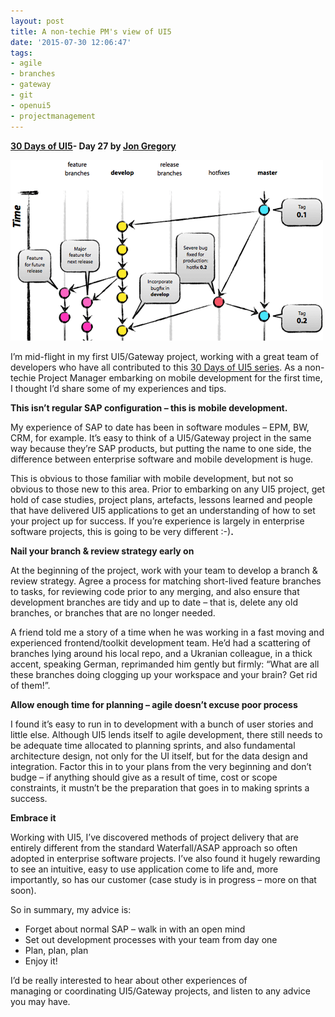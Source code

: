 ```yaml
---
layout: post
title: A non-techie PM's view of UI5
date: '2015-07-30 12:06:47'
tags:
- agile
- branches
- gateway
- git
- openui5
- projectmanagement
---
```


**[30 Days of UI5](http://pipetree.com/qmacro/blog/2015/07/04/30-days-of-ui5/)- Day 27 by [Jon Gregory](https://twitter.com/jongregs)**

![](/content/images/2018/02/branches.png)

I’m mid-flight in my first UI5/Gateway project, working with a great team of developers who have all contributed to this [30 Days of UI5 series](http://pipetree.com/qmacro/blog/2015/07/30-days-of-ui5/). As a non-techie Project Manager embarking on mobile development for the first time, I thought I’d share some of my experiences and tips.

**This isn’t regular SAP configuration – this is mobile development.**

My experience of SAP to date has been in software modules – EPM, BW, CRM, for example. It’s easy to think of a UI5/Gateway project in the same way because they’re SAP products, but putting the name to one side, the difference between enterprise software and mobile development is huge.

This is obvious to those familiar with mobile development, but not so obvious to those new to this area. Prior to embarking on any UI5 project, get hold of case studies, project plans, artefacts, lessons learned and people that have delivered UI5 applications to get an understanding of how to set your project up for success. If you’re experience is largely in enterprise software projects, this is going to be very different :-)**.**

**Nail your branch & review strategy early on**

At the beginning of the project, work with your team to develop a branch & review strategy. Agree a process for matching short-lived feature branches to tasks, for reviewing code prior to any merging, and also ensure that development branches are tidy and up to date – that is, delete any old branches, or branches that are no longer needed.

A friend told me a story of a time when he was working in a fast moving and experienced frontend/toolkit development team. He’d had a scattering of branches lying around his local repo, and a Ukranian colleague, in a thick accent, speaking German, reprimanded him gently but firmly: “What are all these branches doing clogging up your workspace and your brain? Get rid of them!”.

**Allow enough time for planning – agile doesn’t excuse poor process**

I found it’s easy to run in to development with a bunch of user stories and little else. Although UI5 lends itself to agile development, there still needs to be adequate time allocated to planning sprints, and also fundamental architecture design, not only for the UI itself, but for the data design and integration. Factor this in to your plans from the very beginning and don’t budge – if anything should give as a result of time, cost or scope constraints, it mustn’t be the preparation that goes in to making sprints a success.

**Embrace it**

Working with UI5, I’ve discovered methods of project delivery that are entirely different from the standard Waterfall/ASAP approach so often adopted in enterprise software projects. I’ve also found it hugely rewarding to see an intuitive, easy to use application come to life and, more importantly, so has our customer (case study is in progress – more on that soon).

So in summary, my advice is:

- Forget about normal SAP – walk in with an open mind
- Set out development processes with your team from day one
- Plan, plan, plan
- Enjoy it!

I’d be really interested to hear about other experiences of managing or coordinating UI5/Gateway projects, and listen to any advice you may have.


